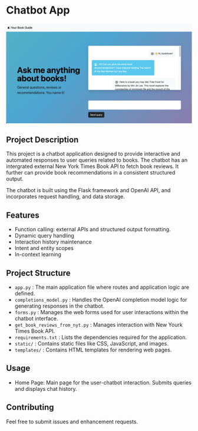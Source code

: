 # Chatbot App
![Chatbot UI](chatbot-ui.png)

## Project Description
This project is a chatbot application designed to provide interactive and automated responses to user queries related to books. The chatbot has an intergrated external New York Times Book API to fetch book reviews. It further can provide book recommendations in a consistent structured output.

The chatbot is built using the Flask framework and OpenAI API, and incorporates request handling, and data storage.

## Features
- Function calling: external APIs and structured output formatting.
- Dynamic query handling
- Interaction history maintenance
- Intent and entity scopes
- In-context learning

## Project Structure
- `app.py` : The main application file where routes and application logic are defined.
- `completions_model.py` : Handles the OpenAI completion model logic for generating responses in the chatbot.
- `forms.py` : Manages the web forms used for user interactions within the chatbot interface.
- `get_book_reviews_from_nyt.py` : Manages interaction with New Yourk Times Book API.
- `requirements.txt` : Lists the dependencies required for the application.
- `static/` : Contains static files like CSS, JavaScript, and images.
- `templates/` : Contains HTML templates for rendering web pages.

## Usage
- Home Page: Main page for the user-chatbot interaction. Submits queries and displays chat history.

## Contributing
Feel free to submit issues and enhancement requests.

